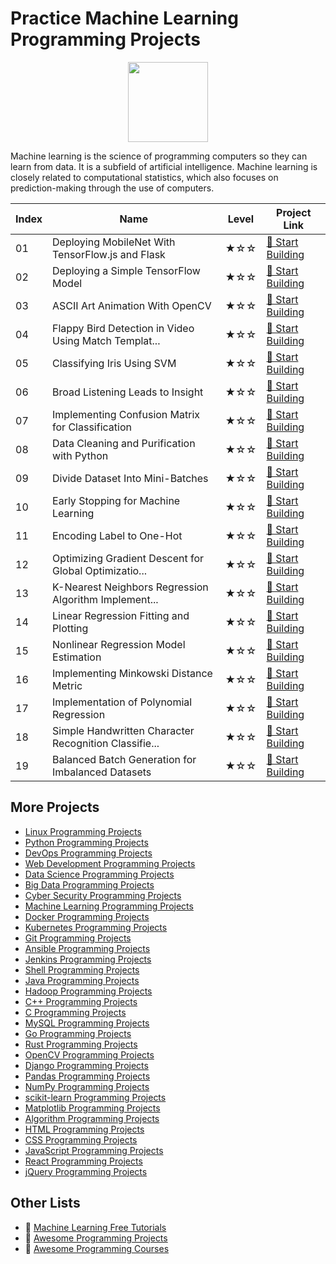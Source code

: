 # Practice Machine Learning Programming Projects

<div align="center">
<img width="128px" src="https://file.labex.io/path/1kXLbMH5geSl.png">
</div>

Machine learning is the science of programming computers so they can learn from data. It is a subfield of artificial intelligence. Machine learning is closely related to computational statistics, which also focuses on prediction-making through the use of computers. 

|   Index | Name                                                  | Level   | Project Link                                                                                                 |
|---------|-------------------------------------------------------|---------|--------------------------------------------------------------------------------------------------------------|
|      01 | Deploying MobileNet With TensorFlow.js and Flask      | ★☆☆     | [🚀 Start Building](https://labex.io/courses/project-deploying-mobilenet-with-tensorflowjs-and-flask)         |
|      02 | Deploying a Simple TensorFlow Model                   | ★☆☆     | [🚀 Start Building](https://labex.io/courses/project-deploying-a-simple-tensorflow-model)                     |
|      03 | ASCII Art Animation With OpenCV                       | ★☆☆     | [🚀 Start Building](https://labex.io/courses/project-ascii-art-animation-with-opencv)                         |
|      04 | Flappy Bird Detection in Video Using Match Templat... | ★☆☆     | [🚀 Start Building](https://labex.io/courses/project-flappy-bird-detection-in-video-using-match-template)     |
|      05 | Classifying Iris Using SVM                            | ★☆☆     | [🚀 Start Building](https://labex.io/courses/project-classifying-iris-using-svm)                              |
|      06 | Broad Listening Leads to Insight                      | ★☆☆     | [🚀 Start Building](https://labex.io/courses/project-broad-listening-leads-to-insight)                        |
|      07 | Implementing Confusion Matrix for Classification      | ★☆☆     | [🚀 Start Building](https://labex.io/courses/project-create-confusion-matrix)                                 |
|      08 | Data Cleaning and Purification with Python            | ★☆☆     | [🚀 Start Building](https://labex.io/courses/project-csv-data-purification)                                   |
|      09 | Divide Dataset Into Mini-Batches                      | ★☆☆     | [🚀 Start Building](https://labex.io/courses/project-divide-dataset-into-mini-batches)                        |
|      10 | Early Stopping for Machine Learning                   | ★☆☆     | [🚀 Start Building](https://labex.io/courses/project-early-stopping)                                          |
|      11 | Encoding Label to One-Hot                             | ★☆☆     | [🚀 Start Building](https://labex.io/courses/project-encoding-label-to-one-hot)                               |
|      12 | Optimizing Gradient Descent for Global Optimizatio... | ★☆☆     | [🚀 Start Building](https://labex.io/courses/project-haste-makes-waste)                                       |
|      13 | K-Nearest Neighbors Regression Algorithm Implement... | ★☆☆     | [🚀 Start Building](https://labex.io/courses/project-k-nearest-neighbors-regression-algorithm-implementation) |
|      14 | Linear Regression Fitting and Plotting                | ★☆☆     | [🚀 Start Building](https://labex.io/courses/project-linear-regression-fitting-and-plotting)                  |
|      15 | Nonlinear Regression Model Estimation                 | ★☆☆     | [🚀 Start Building](https://labex.io/courses/project-linear-validation-method)                                |
|      16 | Implementing Minkowski Distance Metric                | ★☆☆     | [🚀 Start Building](https://labex.io/courses/project-implementing-minkowski-distance-metric)                  |
|      17 | Implementation of Polynomial Regression               | ★☆☆     | [🚀 Start Building](https://labex.io/courses/project-polynomial-regression-implementation-and-application)    |
|      18 | Simple Handwritten Character Recognition Classifie... | ★☆☆     | [🚀 Start Building](https://labex.io/courses/project-simple-handwritten-character-recognition-classifier)     |
|      19 | Balanced Batch Generation for Imbalanced Datasets     | ★☆☆     | [🚀 Start Building](https://labex.io/courses/project-balanced-batch-generation-for-imbalanced-datasets)       |

## More Projects

- [Linux Programming Projects](https://github.com/labex-labs/practice-linux-programming-projects)
- [Python Programming Projects](https://github.com/labex-labs/practice-python-programming-projects)
- [DevOps Programming Projects](https://github.com/labex-labs/practice-devops-programming-projects)
- [Web Development Programming Projects](https://github.com/labex-labs/practice-web-development-programming-projects)
- [Data Science Programming Projects](https://github.com/labex-labs/practice-data-science-programming-projects)
- [Big Data Programming Projects](https://github.com/labex-labs/practice-bigdata-programming-projects)
- [Cyber Security Programming Projects](https://github.com/labex-labs/practice-cysec-programming-projects)
- [Machine Learning Programming Projects](https://github.com/labex-labs/practice-ml-programming-projects)
- [Docker Programming Projects](https://github.com/labex-labs/practice-docker-programming-projects)
- [Kubernetes Programming Projects](https://github.com/labex-labs/practice-kubernetes-programming-projects)
- [Git Programming Projects](https://github.com/labex-labs/practice-git-programming-projects)
- [Ansible Programming Projects](https://github.com/labex-labs/practice-ansible-programming-projects)
- [Jenkins Programming Projects](https://github.com/labex-labs/practice-jenkins-programming-projects)
- [Shell Programming Projects](https://github.com/labex-labs/practice-shell-programming-projects)
- [Java Programming Projects](https://github.com/labex-labs/practice-java-programming-projects)
- [Hadoop Programming Projects](https://github.com/labex-labs/practice-hadoop-programming-projects)
- [C++ Programming Projects](https://github.com/labex-labs/practice-cpp-programming-projects)
- [C Programming Projects](https://github.com/labex-labs/practice-c-programming-projects)
- [MySQL Programming Projects](https://github.com/labex-labs/practice-mysql-programming-projects)
- [Go Programming Projects](https://github.com/labex-labs/practice-go-programming-projects)
- [Rust Programming Projects](https://github.com/labex-labs/practice-rust-programming-projects)
- [OpenCV Programming Projects](https://github.com/labex-labs/practice-opencv-programming-projects)
- [Django Programming Projects](https://github.com/labex-labs/practice-django-programming-projects)
- [Pandas Programming Projects](https://github.com/labex-labs/practice-pandas-programming-projects)
- [NumPy Programming Projects](https://github.com/labex-labs/practice-numpy-programming-projects)
- [scikit-learn Programming Projects](https://github.com/labex-labs/practice-sklearn-programming-projects)
- [Matplotlib Programming Projects](https://github.com/labex-labs/practice-matplotlib-programming-projects)
- [Algorithm Programming Projects](https://github.com/labex-labs/practice-algorithm-programming-projects)
- [HTML Programming Projects](https://github.com/labex-labs/practice-html-programming-projects)
- [CSS Programming Projects](https://github.com/labex-labs/practice-css-programming-projects)
- [JavaScript Programming Projects](https://github.com/labex-labs/practice-javascript-programming-projects)
- [React Programming Projects](https://github.com/labex-labs/practice-react-programming-projects)
- [jQuery Programming Projects](https://github.com/labex-labs/practice-jquery-programming-projects)


## Other Lists

- 🔗 [Machine Learning Free Tutorials](https://github.com/labex-labs/ml-free-tutorials)
- 🔗 [Awesome Programming Projects](https://github.com/labex-labs/awesome-programming-projects)
- 🔗 [Awesome Programming Courses](https://github.com/labex-labs/awesome-programming-courses)

